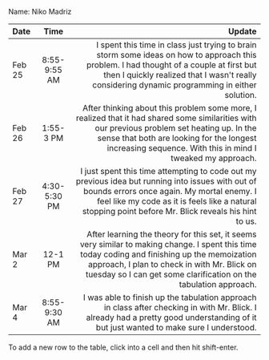 Name: Niko Madriz

| Date   |     Time     |                                                                                                                                                                                                                                                             Update |
|:-------|:------------:|-------------------------------------------------------------------------------------------------------------------------------------------------------------------------------------------------------------------------------------------------------------------:|
| Feb 25 | 8:55-9:55 AM |                          I spent this time in class just trying to brain storm some ideas on how to approach this problem. I had thought of a couple at first but then I quickly realized that I wasn't really considering dynamic programming in either solution. |
| Feb 26 |  1:55-3 PM   |            After thinking about this problem some more, I realized that it had shared some similarities with our previous problem set heating up. In the sense that both are looking for the longest increasing sequence. With this in mind I tweaked my approach. |
| Feb 27 | 4:30-5:30 PM |            I just spent this time attempting to code out my previous idea but running into issues with out of bounds errors once again. My mortal enemy. I feel like my code as it is feels like a natural stopping point before Mr. Blick reveals his hint to us. |
| Mar 2  |   12-1 PM    | After learning the theory for this set, it seems very similar to making change. I spent this time today coding and finishing up the memoization approach, I plan to check in with Mr. Blick on tuesday so I can get some clarification on the tabulation approach. |
| Mar 4  | 8:55-9:30 AM |                                                                              I was able to finish up the tabulation approach in class after checking in with Mr. Blick. I already had a pretty good understanding of it but just wanted to make sure I understood. |


To add a new row to the table, click into a cell and then hit shift-enter.